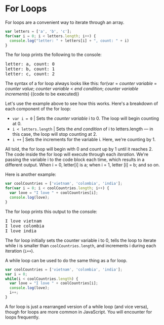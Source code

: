 # For Loops

For loops are a convenient way to iterate through an array.

```javascript
var letters = ['a', 'b', 'c'];
for(var i = 0; i < letters.length; i++) {
  console.log("letter: " + letters[i] + ", count: " + i)
}
```

The for loop prints the following to the console:

<pre>
letter: a, count: 0
letter: b, count: 1
letter: c, count: 2
</pre>

The syntax of a for loop always looks like this:
for(var = *counter variable* = *counter value*; *counter variable* < *end condition*; *counter variable increments*) {(code to be executed)}

Let's use the example above to see how this works. Here's a breakdown of each component of the for loop:
* `var i = 0` | Sets the *counter variable* i to 0. The loop will begin counting at 0.
* `i < letters.length` | Sets the *end condition* of i to letters.length — in this case, the loop will stop counting at 2.
* `i ++` | Sets the increments for the variable i. Here, we're counting by 1.

All told, the for loop will begin with 0 and count up by 1 until it reaches 2. The code inside the for loop will execute through each *iteration*. We're passing the variable i to the code block each time, which results in a different output. When i = 0, letter[i] is a; when i = 1, letter [i] = b; and so on.


Here is another example:

```javascript
var coolCountries = ['vietnam', 'colombia', 'india'];
for(var i = 0; i < coolCountries.length; i++) {
  var love = "I love " + coolCountries[i];
  console.log(love);
}
```

The for loop prints this output to the console:

<pre>
I love vietnam
I love colombia
I love india
</pre>

The for loop initially sets the counter variable i to 0, tells the loop to iterate while i is smaller than `coolCountries.length`, and increments i during each iteration (`i++`).

A while loop can be used to do the same thing as a for loop.

```javascript
var coolCountries = ['vietnam', 'colombia', 'india'];
var i = 0;
while(i < coolCountries.length) {
  var love = "I love " + coolCountries[i];
  console.log(love);
  i++;
}
```

A for loop is just a rearranged version of a while loop (and vice versa), though for loops are more common in JavaScript.  You will encounter for loops frequently.
